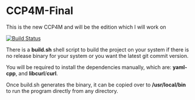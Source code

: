 # CCP4M-Final
This is the new CCP4M and will be the edition which I will work on

[![Build Status](https://travis-ci.org/Electrux/CCP4M-Final.svg?branch=master)](https://travis-ci.org/Electrux/CCP4M-Final)

There is a **build.sh** shell script to build the project on your system if there is no release binary for your system or you want the latest git commit version.

You will be required to install the dependencies manually, which are: **yaml-cpp**, and **libcurl**/**curl**.

Once build.sh generates the binary, it can be copied over to **/usr/local/bin** to run the program directly from any directory.